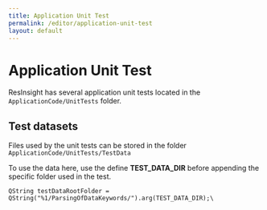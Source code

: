 ```yaml
---
title: Application Unit Test
permalink: /editor/application-unit-test
layout: default
---
```


# Application Unit Test
ResInsight has several application unit tests located in the `ApplicationCode/UnitTests` folder.

## Test datasets
Files used by the unit tests can be stored in the folder `ApplicationCode/UnitTests/TestData`

To use the data here, use the define **TEST_DATA_DIR** before appending the specific folder used in the test.

`QString testDataRootFolder = QString("%1/ParsingOfDataKeywords/").arg(TEST_DATA_DIR);\ `
